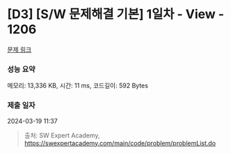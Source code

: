 # [D3] [S/W 문제해결 기본] 1일차 - View - 1206 

[문제 링크](https://swexpertacademy.com/main/code/problem/problemDetail.do?contestProbId=AV134DPqAA8CFAYh) 

### 성능 요약

메모리: 13,336 KB, 시간: 11 ms, 코드길이: 592 Bytes

### 제출 일자

2024-03-19 11:37



> 출처: SW Expert Academy, https://swexpertacademy.com/main/code/problem/problemList.do